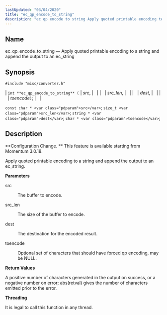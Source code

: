 ```yaml
---
lastUpdated: "03/04/2020"
title: "ec_qp_encode_to_string"
description: "ec qp encode to string Apply quoted printable encoding to a string and append the output to an ec string int ec qp encode to string src src len dest toencode const char src size t src len string dest char toencode Configuration Change This feature is available starting from..."
---
```


<a name="apis.ec_qp_encode_to_string"></a> 
## Name

ec_qp_encode_to_string — Apply quoted printable encoding to a string and append the output to an ec_string

## Synopsis

`#include "misc/converter.h"`

| `int **ec_qp_encode_to_string** (` | <var class="pdparam">src</var>, |   |
|   | <var class="pdparam">src_len</var>, |   |
|   | <var class="pdparam">dest</var>, |   |
|   | <var class="pdparam">toencode</var>`)`; |   |

`const char * <var class="pdparam">src</var>`;
`size_t <var class="pdparam">src_len</var>`;
`string * <var class="pdparam">dest</var>`;
`char * <var class="pdparam">toencode</var>`;<a name="idp47702336"></a> 
## Description

**Configuration Change. ** This feature is available starting from Momentum 3.0.18.

Apply quoted printable encoding to a string and append the output to an ec_string.

**<a name="idp47705280"></a> Parameters**

<dl class="variablelist">

<dt>src</dt>

<dd>

The buffer to encode.

</dd>

<dt>src_len</dt>

<dd>

The size of the buffer to encode.

</dd>

<dt>dest</dt>

<dd>

The destination for the encoded result.

</dd>

<dt>toencode</dt>

<dd>

Optional set of characters that should have forced qp encoding, may be NULL.

</dd>

</dl>

**<a name="idp47713616"></a> Return Values**

A positive number of characters generated in the output on success, or a negative number on error; abs(retval) gives the number of characters emitted prior to the error.

**<a name="idp47714688"></a> Threading**

It is legal to call this function in any thread.